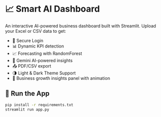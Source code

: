 # 📈 Smart AI Dashboard

An interactive AI-powered business dashboard built with Streamlit. Upload your Excel or CSV data to get:

- 🔐 Secure Login
- 📊 Dynamic KPI detection
- 📈 Forecasting with RandomForest
- 🤖 Gemini AI-powered insights
- 📤 PDF/CSV export
- 🌗 Light & Dark Theme Support
- 🚀 Business growth insights panel with animation

## 🚀 Run the App

```bash
pip install -r requirements.txt
streamlit run app.py
